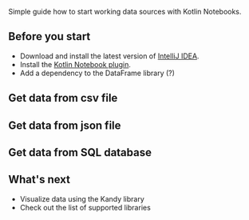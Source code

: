 [//]: # (title: Work with data sources in Kotlin Notebooks)

Simple guide how to start working data sources with Kotlin Notebooks.

## Before you start

* Download and install the latest version of [IntelliJ IDEA](https://www.jetbrains.com/idea/download/index.html).
* Install the [Kotlin Notebook plugin](https://plugins.jetbrains.com/plugin/16340-kotlin-notebook).
* Add a dependency to the DataFrame library (?)

## Get data from csv file

## Get data from json file

## Get data from SQL database

## What's next

* Visualize data using the Kandy library
* Check out the list of supported libraries